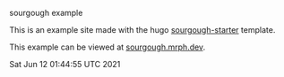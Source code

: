 sourgough example  

This is an example site made with the hugo [sourgough-starter](https://github.com/jack-alop/sourgough-starter) template.   
  
    
This example can be viewed at [sourgough.mrph.dev](https://sourgough.mrph.dev).



  
  
Sat Jun 12 01:44:55 UTC 2021
